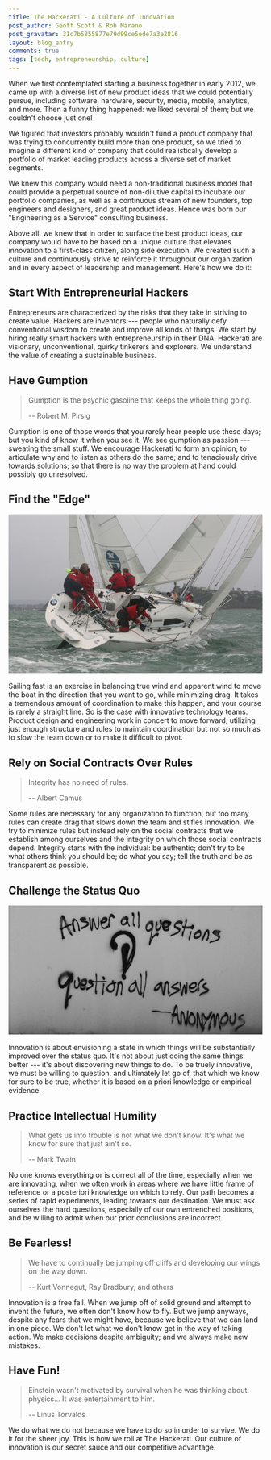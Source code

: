 ```yaml
---
title: The Hackerati - A Culture of Innovation
post_author: Geoff Scott & Rob Marano
post_gravatar: 31c7b5855877e79d99ce5ede7a3e2816
layout: blog_entry
comments: true
tags: [tech, entrepreneurship, culture]
---
```


When we first contemplated starting a business together in early 2012, we came up with a diverse list of new product ideas that we could potentially pursue, including software, hardware, security, media, mobile, analytics, and more. Then a funny thing happened: we liked several of them; but we couldn't choose just one!

We figured that investors probably wouldn't fund a product company that was trying to concurrently build more than one product, so we tried to imagine a different kind of company that could realistically develop a portfolio of market leading products across a diverse set of market segments.

We knew this company would need a non-traditional business model that could provide a perpetual source of non-dilutive capital to incubate our portfolio companies, as well as a continuous stream of new founders, top engineers and designers, and great product ideas. Hence was born our "Engineering as a Service" consulting business.

Above all, we knew that in order to surface the best product ideas, our company would have to be based on a unique culture that elevates innovation to a first-class citizen, along side execution. We created such a culture and continuously strive to reinforce it throughout our organization and in every aspect of leadership and management. Here's how we do it:

Start With Entrepreneurial Hackers
----------------------------------
Entrepreneurs are characterized by the risks that they take in striving to create value. Hackers are inventors --- people who naturally defy conventional wisdom to create and improve all kinds of things. We start by hiring really smart hackers with entrepreneurship in their DNA. Hackerati are visionary, unconventional, quirky tinkerers and explorers. We understand the value of creating a sustainable business.

Have Gumption
-------------
> Gumption is the psychic gasoline that keeps the whole thing going.
>
> -- Robert M. Pirsig

Gumption is one of those words that you rarely hear people use these days; but you kind of know it when you see it. We see gumption as passion --- sweating the small stuff. We encourage Hackerati to form an opinion; to articulate why and to listen as others do the same; and to tenaciously drive towards solutions; so that there is no way the problem at hand could possibly go unresolved.

Find the "Edge"
---------------
[![Alt text](/blog/assets/img/sailboat_race.jpg "Fast is Fun")](https://flic.kr/p/4GtafZ)

Sailing fast is an exercise in balancing true wind and apparent wind to move the boat in the direction that you want to go, while minimizing drag. It takes a tremendous amount of coordination to make this happen, and your course is rarely a straight line. So is the case with innovative technology teams. Product design and engineering work in concert to move forward, utilizing just enough structure and rules to maintain coordination but not so much as to slow the team down or to make it difficult to pivot.

Rely on Social Contracts Over Rules
-----------------------------------
> Integrity has no need of rules.
>
> -- Albert Camus

Some rules are necessary for any organization to function, but too many rules can create drag that slows down the team and stifles innovation. We try to minimize rules but instead rely on the social contracts that we establish among ourselves and the integrity on which those social contracts depend. Integrity starts with the individual: be authentic; don't try to be what others think you should be; do what you say; tell the truth and be as transparent as possible.

Challenge the Status Quo
------------------------
![Alt text](/blog/assets/img/answer_all_questions.jpg "Answer All Questions... Question All Answers")

Innovation is about envisioning a state in which things will be substantially improved over the status quo. It's not about just doing the same things better --- it's about discovering new things to do. To be truely innovative, we must be willing to question, and ultimately let go of, that which we know for sure to be true, whether it is based on a priori knowledge or empirical evidence.

Practice Intellectual Humility
------------------------------
> What gets us into trouble is not what we don't know. It's what we know for sure that just ain't so.
>
> -- Mark Twain

No one knows everything or is correct all of the time, especially when we are innovating, when we often work in areas where we have little frame of reference or a posteriori knowledge on which to rely. Our path becomes a series of rapid experiments, leading towards our destination. We must ask ourselves the hard questions, especially of our own entrenched positions, and be willing to admit when our prior conclusions are incorrect.

Be Fearless!
------------
> We have to continually be jumping off cliffs and developing our wings on the way down.
>
> -- Kurt Vonnegut, Ray Bradbury, and others

Innovation is a free fall. When we jump off of solid ground and attempt to invent the future, we often don't know how to fly. But we jump anyways, despite any fears that we might have, because we believe that we can land in one piece. We don't let what we don't know get in the way of taking action. We make decisions despite ambiguity; and we always make new mistakes.

Have Fun!
---------
> Einstein wasn't motivated by survival when he was thinking about physics... It was entertainment to him.
>
> -- Linus Torvalds

We do what we do not because we have to do so in order to survive. We do it for the sheer joy. This is how we roll at The Hackerati. Our culture of innovation is our secret sauce and our competitive advantage.

